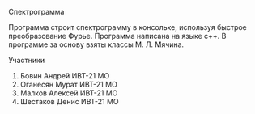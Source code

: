 Спектрограмма

Программа строит спектрограмму в консольке, используя быстрое преобразование Фурье.
Программа написана на языке с++. В программе за основу взяты классы М. Л. Мячина.

Участники
1. Бовин Андрей ИВТ-21 МО
2. Оганесян Мурат ИВТ-21 МО
3. Малков Алексей ИВТ-21 МО
4. Шестаков Денис ИВТ-21 МО